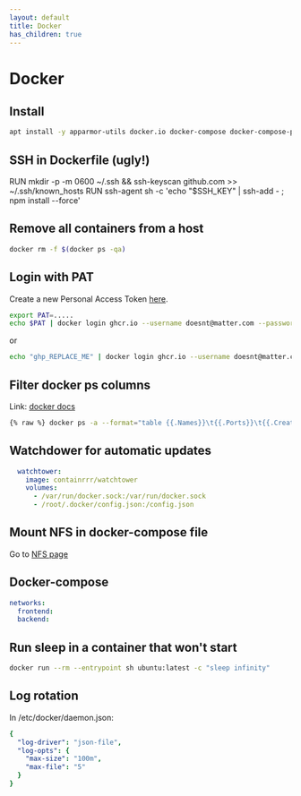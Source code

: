 ```yaml
---
layout: default
title: Docker
has_children: true
---
```


# Docker

## Install

```bash
apt install -y apparmor-utils docker.io docker-compose docker-compose-plugin
```

## SSH in Dockerfile (ugly!)

RUN mkdir -p -m 0600 ~/.ssh && ssh-keyscan github.com >> ~/.ssh/known_hosts
RUN ssh-agent sh -c 'echo "$SSH_KEY" | ssh-add - ; npm install --force'

## Remove all containers from a host

```bash
docker rm -f $(docker ps -qa)
```

## Login with PAT

Create a new Personal Access Token [here](https://github.com/settings/tokens/new).

```bash
export PAT=.....
echo $PAT | docker login ghcr.io --username doesnt@matter.com --password-stdin
```

or

```bash
echo "ghp_REPLACE_ME" | docker login ghcr.io --username doesnt@matter.com --password-stdin
```

## Filter docker ps columns

Link: [docker docs](https://docs.docker.com/engine/reference/commandline/ps/#format)

```bash
{% raw %} docker ps -a --format="table {{.Names}}\t{{.Ports}}\t{{.CreatedAt}}\t{{.Status}}\t{{.Mounts}}" {% endraw %}
```

## Watchdower for automatic updates

```yaml
  watchtower:
    image: containrrr/watchtower
    volumes:
      - /var/run/docker.sock:/var/run/docker.sock
      - /root/.docker/config.json:/config.json
```

## Mount NFS in docker-compose file

<!-- markdown-link-check-disable -->
Go to [NFS page](linux/nfs.html)
<!-- markdown-link-check-enable -->

## Docker-compose

```yaml
networks:
  frontend:
  backend:
```

## Run sleep in a container that won't start

```bash
docker run --rm --entrypoint sh ubuntu:latest -c "sleep infinity"
```

## Log rotation

In /etc/docker/daemon.json:

```yaml
{
  "log-driver": "json-file",
  "log-opts": {
    "max-size": "100m",
    "max-file": "5"
  }
}
```
